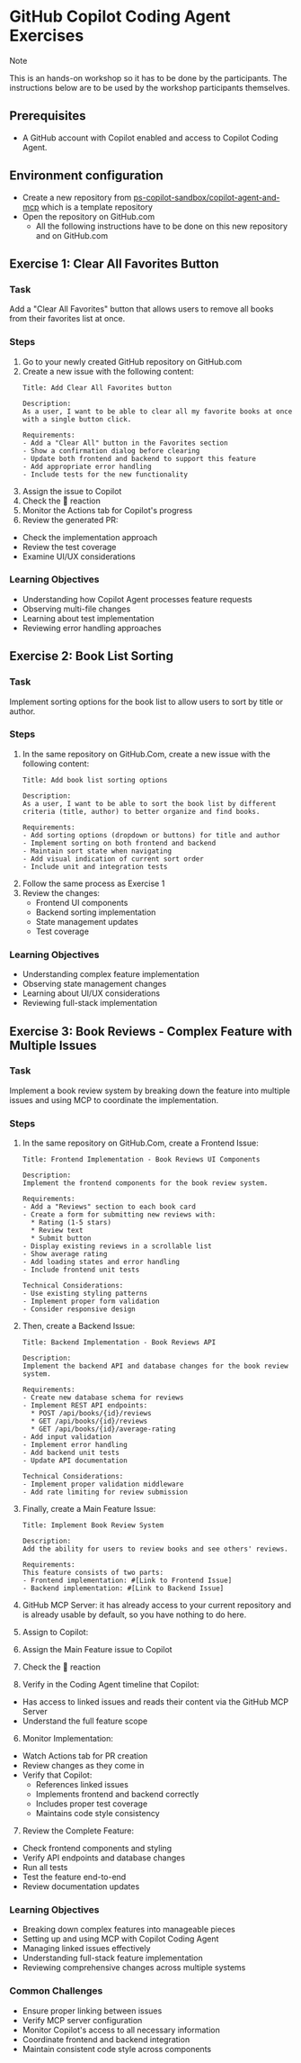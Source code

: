 # GitHub Copilot Coding Agent Exercises

> [!NOTE]
> This is an hands-on workshop so it has to be done by the participants. The instructions below are to be used by the workshop participants themselves.

## Prerequisites

- A GitHub account with Copilot enabled and access to Copilot Coding Agent.

## Environment configuration

- Create a new repository from [ps-copilot-sandbox/copilot-agent-and-mcp](https://github.com/ps-copilot-sandbox/copilot-agent-and-mcp) which is a template repository
- Open the repository on GitHub.com
  - All the following instructions have to be done on this new repository and on GitHub.com

## Exercise 1: Clear All Favorites Button

### Task

Add a "Clear All Favorites" button that allows users to remove all books from their favorites list at once.

### Steps

1. Go to your newly created GitHub repository on GitHub.com
2. Create a new issue with the following content:
   ```
   Title: Add Clear All Favorites button

   Description:
   As a user, I want to be able to clear all my favorite books at once with a single button click.

   Requirements:
   - Add a "Clear All" button in the Favorites section
   - Show a confirmation dialog before clearing
   - Update both frontend and backend to support this feature
   - Add appropriate error handling
   - Include tests for the new functionality
   ```
3. Assign the issue to Copilot
4. Check the 👀 reaction
5. Monitor the Actions tab for Copilot's progress
6. Review the generated PR:
  - Check the implementation approach
  - Review the test coverage
  - Examine UI/UX considerations

### Learning Objectives

- Understanding how Copilot Agent processes feature requests
- Observing multi-file changes
- Learning about test implementation
- Reviewing error handling approaches

## Exercise 2: Book List Sorting

### Task

Implement sorting options for the book list to allow users to sort by title or author.

### Steps

1. In the same repository on GitHub.Com, create a new issue with the following content:
   ```
   Title: Add book list sorting options

   Description:
   As a user, I want to be able to sort the book list by different criteria (title, author) to better organize and find books.

   Requirements:
   - Add sorting options (dropdown or buttons) for title and author
   - Implement sorting on both frontend and backend
   - Maintain sort state when navigating
   - Add visual indication of current sort order
   - Include unit and integration tests
   ```
2. Follow the same process as Exercise 1
3. Review the changes:
   - Frontend UI components
   - Backend sorting implementation
   - State management updates
   - Test coverage

### Learning Objectives

- Understanding complex feature implementation
- Observing state management changes
- Learning about UI/UX considerations
- Reviewing full-stack implementation

## Exercise 3: Book Reviews - Complex Feature with Multiple Issues

### Task

Implement a book review system by breaking down the feature into multiple issues and using MCP to coordinate the implementation.

### Steps

1. In the same repository on GitHub.Com, create a Frontend Issue:
   ```
   Title: Frontend Implementation - Book Reviews UI Components

   Description:
   Implement the frontend components for the book review system.

   Requirements:
   - Add a "Reviews" section to each book card
   - Create a form for submitting new reviews with:
     * Rating (1-5 stars)
     * Review text
     * Submit button
   - Display existing reviews in a scrollable list
   - Show average rating
   - Add loading states and error handling
   - Include frontend unit tests

   Technical Considerations:
   - Use existing styling patterns
   - Implement proper form validation
   - Consider responsive design
   ```

2. Then, create a Backend Issue:
   ```
   Title: Backend Implementation - Book Reviews API

   Description:
   Implement the backend API and database changes for the book review system.

   Requirements:
   - Create new database schema for reviews
   - Implement REST API endpoints:
     * POST /api/books/{id}/reviews
     * GET /api/books/{id}/reviews
     * GET /api/books/{id}/average-rating
   - Add input validation
   - Implement error handling
   - Add backend unit tests
   - Update API documentation

   Technical Considerations:
   - Implement proper validation middleware
   - Add rate limiting for review submission
   ```

3. Finally, create a Main Feature Issue:
   ```
   Title: Implement Book Review System

   Description:
   Add the ability for users to review books and see others' reviews.

   Requirements:
   This feature consists of two parts:
   - Frontend implementation: #[Link to Frontend Issue]
   - Backend implementation: #[Link to Backend Issue]
   ```

4. GitHub MCP Server: it has already access to your current repository and is already usable by default, so you have nothing to do here.

5. Assign to Copilot:
  1. Assign the Main Feature issue to Copilot
  2. Check the 👀 reaction
  3. Verify in the Coding Agent timeline that Copilot:
   - Has access to linked issues and reads their content via the GitHub MCP Server
   - Understand the full feature scope

6. Monitor Implementation:
  - Watch Actions tab for PR creation
  - Review changes as they come in
  - Verify that Copilot:
    * References linked issues
    * Implements frontend and backend correctly
    * Includes proper test coverage
    * Maintains code style consistency

7. Review the Complete Feature:
  - Check frontend components and styling
  - Verify API endpoints and database changes
  - Run all tests
  - Test the feature end-to-end
  - Review documentation updates

### Learning Objectives

- Breaking down complex features into manageable pieces
- Setting up and using MCP with Copilot Coding Agent
- Managing linked issues effectively
- Understanding full-stack feature implementation
- Reviewing comprehensive changes across multiple systems

### Common Challenges

- Ensure proper linking between issues
- Verify MCP server configuration
- Monitor Copilot's access to all necessary information
- Coordinate frontend and backend integration
- Maintain consistent code style across components